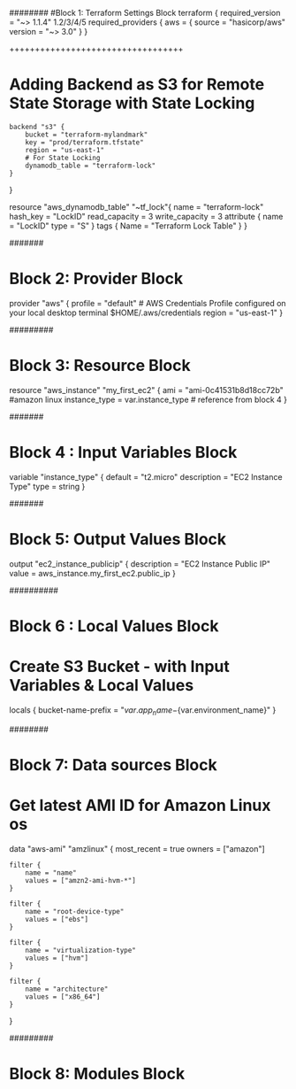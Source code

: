 ########
#Block 1: Terraform Settings Block
terraform {
    required_version = "~> 1.1.4" 1.2/3/4/5
    required_providers {
        aws = {
            source = "hasicorp/aws"
            version = "~> 3.0"
        }
    }


++++++++++++++++++++++++++++++++++
# Adding Backend as S3 for Remote State Storage with State Locking
    backend "s3" {
        bucket = "terraform-mylandmark"
        key = "prod/terraform.tfstate"
        region = "us-east-1"
        # For State Locking
        dynamodb_table = "terraform-lock"
    }

}

resource "aws_dynamodb_table" "~tf_lock"{
    name = "terraform-lock"
    hash_key = "LockID"
    read_capacity = 3
    write_capacity = 3
    attribute {
        name = "LockID"
        type = "S"
    }
    tags {
        Name = "Terraform Lock Table"
    }
}

#######
# Block 2: **Provider Block**
provider "aws" {
    profile = "default" # AWS Credentials Profile configured on your local desktop terminal $HOME/.aws/credentials
    region = "us-east-1"
}


#########
# Block 3: **Resource Block**
resource "aws_instance" "my_first_ec2" {
    ami = "ami-0c41531b8d18cc72b" #amazon linux
    instance_type = var.instance_type # reference from block 4 
}
<!-- 
arguements are what you can put into the resource example tags, address, associate_with_private_ip, customer_owned_ipv4_pool, instance, network_border_group, network_interface, public_ipv4_pool, vpc
attributes are what you can output from the resource example allocation_id, association_id, carrier_ip, customer_owned_ip, domain, id, private_dns, private_dns, private_ip, public_dns, public_ip, tags_all
 -->

#######
# Block 4 : **Input Variables Block**
variable "instance_type" {
    default = "t2.micro" 
    description = "EC2 Instance Type"
    type = string
}

#######
# Block 5: **Output Values Block**
output "ec2_instance_publicip" {
    description = "EC2 Instance Public IP"
    value = aws_instance.my_first_ec2.public_ip
}

##########
# Block 6 : **Local Values Block**
# Create S3 Bucket - with Input Variables & Local Values
locals {
    bucket-name-prefix = "${var.app_name}-${var.environment_name}"
}
<!-- 
these are declared locally 
to reference the local values block like 
bucket_name = locals.bucket-name-prefix 
 -->
########
# Block 7: **Data sources Block**
<!-- allows terraform to use data defined outside of terraform defined by another separate Terraform configuration, or modified by functions -->
# Get latest AMI ID for Amazon Linux os
data "aws-ami" "amzlinux" {
    most_recent = true
    owners = ["amazon"]

    filter {
        name = "name"
        values = ["amzn2-ami-hvm-*"]
    }

    filter {
        name = "root-device-type"
        values = ["ebs"]
    }

    filter {
        name = "virtualization-type"
        values = ["hvm"]
    }

    filter {
        name = "architecture"
        values = ["x86_64"]
    }
}

#########
# Block 8: **Modules Block**